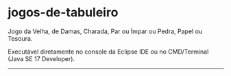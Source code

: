 # jogos-de-tabuleiro

Jogo da Velha, de Damas, Charada, Par ou Ímpar ou Pedra, Papel ou Tesoura.

Executável diretamente no console da Eclipse IDE ou no CMD/Terminal (Java SE 17 Developer).

----------------------
